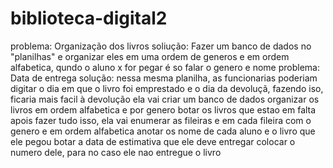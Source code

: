 # biblioteca-digital2
problema: Organização dos livros
soliução: Fazer um banco de dados no "planilhas" e organizar eles em uma ordem de generos e em ordem alfabetica, qundo o aluno x for pegar é so falar o genero e nome
problema: Data de entrega
solução: nessa mesma planilha, as funcionarias poderiam digitar o dia em que o livro foi emprestado e o dia da devoluçã, fazendo iso, ficaria mais facil à devolução
ela vai criar um banco de dados
organizar os livros em ordem alfabetica e por genero
botar os livros que estao em falta
apois fazer tudo isso, ela vai enumerar as fileiras e em cada fileira com o genero  e em ordem alfabetica
anotar os nome de cada aluno e o livro que ele pegou 
botar a data de estimativa que ele deve entregar 
colocar o numero dele, para no caso ele nao entregue o livro
